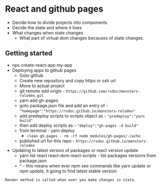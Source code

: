 # React and github pages

- Decide how to divide projects into components
- Decide the state and where it lives
- What changes when state changes
  - What part of virtual dom changes becauses of state changes.

## Getting started

- npx create-react-app my-app
- Deploying apps to github pages
  - Goto github
  - Create new repository and copy https or ssh url
  - Move to actual project
  - git remote add origin - `https://github.com/rsdoc/monsters-rolodex.git`
  - yarn add gh-pages
  - goto package.json file and add an entry of - `"homepage":"https://rsdoc.github.io/monsters-rolodex"`
  - add predeploy scripts to scripts object as - `"predeploy":"yarn build"`
  - then add deploy scripts as - `"deploy":"gh-pages -d build"`
  - from terminal - yarn deploy
    - `clean gh-pages - rm -rf node_modules/gh-pages/.cache`
  - published url for this repo - `https://rsdoc.github.io/monsters-rolodex`
- Updating to latest version of packages or react version update
  - yarn list react react-dom react-scripts - list packages versions from package.json
  - ^ - this means when ever npm see commands like yarn update or npm update, it going to find latest stable version

`Render method is called when ever you make changes in state.`
